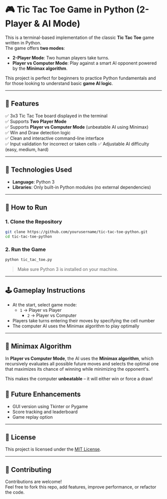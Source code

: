 # 🎮 Tic Tac Toe Game in Python (2-Player & AI Mode)

This is a terminal-based implementation of the classic **Tic Tac Toe** game written in Python.  
The game offers **two modes**:
- **2-Player Mode**: Two human players take turns.
- **Player vs Computer Mode**: Play against a smart AI opponent powered by the **Minimax algorithm**.

This project is perfect for beginners to practice Python fundamentals and for those looking to understand basic **game AI logic**.

---

## 📌 Features

✅ 3x3 Tic Tac Toe board displayed in the terminal  
✅ Supports **Two Player Mode**  
✅ Supports **Player vs Computer Mode** (unbeatable AI using Minimax)  
✅ Win and Draw detection logic  
✅ Clean and interactive command-line interface  
✅ Input validation for incorrect or taken cells
✅ Adjustable AI difficulty (easy, medium, hard)  

---

## 🧰 Technologies Used

- **Language**: Python 3
- **Libraries**: Only built-in Python modules (no external dependencies)

---

## 🚀 How to Run

### 1. Clone the Repository
```bash
git clone https://github.com/yourusername/tic-tac-toe-python.git
cd tic-tac-toe-python
```

### 2. Run the Game
```bash
python tic_tac_toe.py
```

> Make sure Python 3 is installed on your machine.

---

## 🕹️ Gameplay Instructions

- At the start, select game mode:
  - `1` → Player vs Player
    - `2` → Player vs Computer
- Players take turns entering their moves by specifying the cell number
- The computer AI uses the Minimax algorithm to play optimally

---

## 🤖 Minimax Algorithm

In **Player vs Computer Mode**, the AI uses the **Minimax algorithm**, which recursively evaluates all possible future moves and selects the optimal one that maximizes its chance of winning while minimizing the opponent's.

This makes the computer **unbeatable** – it will either win or force a draw!


## 🧠 Future Enhancements

- GUI version using Tkinter or Pygame  
- Score tracking and leaderboard  
- Game replay option

---

## 📄 License

This project is licensed under the [MIT License](LICENSE).

---

## 🤝 Contributing

Contributions are welcome!  
Feel free to fork this repo, add features, improve performance, or refactor the code.

